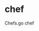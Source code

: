 # chef
Chefs.go chef


<!-- 有些方法是需要定义成动态可替换的，比如，bodyParser -->


<!--

    各模块的configure没有处理setting
    各模块的 headth 还是要的， 像 data，就没法在框架内完成统计，因为不知道db是什么Close的

    所有模块间的调用，考虑使用 委托， 直接整到 chef 中， 做中转
    这样使所有模块独立， 不相互依赖
    

    cache 配置加 codec ，来指定加解密后段， 所以,Read的时候，要加 引用参数，用来 Unmar....

    默认的  cache, session, mutex 驱动，都要更新，因为，没有做自动过期处理

    log 模块的 管道 flush，结束，有问题，还没调

    queue redis 驱动， 多协程队列，关闭退出时，会有BUG，可能不会等待任务全部执行完成

    method调用的时候，必须newContext，只共享 meta 元数据，
    要不然连续调用的时候,name,config,valud,args会全部串线被修改
    method的调用，需要优化
    要不然就是直接拿Meta做为父类， 再考虑，
    拿meta做父类，或是，集成meta的一个父类， 或是 method调用的Context得用一个子类，不能直接用现在的context
    事实意义就是，meta是所有context的父类，

    event, queue 留着自定义Queue, Event 的名字功能，放到后续升级中
    event, queue Weight为-1的，不分布的，应该默认不注册， 除非指定连接
    event queue， 都支持，notice吧， 如果定义了 notice，那在publish的时候，要做参数解析

    全模块error替换为Res，每个模块定义自己的res列表，这样返回或是输出log的时候，就可以按自己定义的 语言，输出文案了


    chef 不公共end方法， 改成在 注册 模块 module 的时候，返回一个接口。  
    这个接口，可以在模块里访问，一些chef内容的方法，比如，end之类的，不直接能被包外调用的方法

    register去掉 override ，因为模块的 builtin，加载包的时候，就已经完成了
    就算是框架层面的builtin，也应该先引入， 可否被替换， 由模块自己决定

    event StartTrigger中，如果发一个 event，to redis
    第一个节点自己，会收不到，但是只要有其它已启动的节点，自己就能收到
    延迟100毫秒， 就可以收到， 说明 StartTrigger 被启动的同时
    event,redis还没初始化完成，因为监听是独立协池，所以
    解决方法：所有异步launch的模块，使用一个  WaitGroup 来同步等待 完成初始化

    event redis 驱动，暂时还没有好的分组想法或方案，待处理

-->
